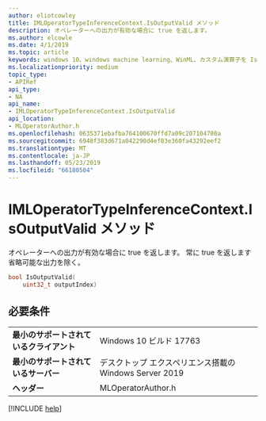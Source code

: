 ```yaml
---
author: eliotcowley
title: IMLOperatorTypeInferenceContext.IsOutputValid メソッド
description: オペレーターへの出力が有効な場合に true を返します。
ms.author: elcowle
ms.date: 4/1/2019
ms.topic: article
keywords: windows 10、windows machine learning、WinML、カスタム演算子を IsOutputValid
ms.localizationpriority: medium
topic_type:
- APIRef
api_type:
- NA
api_name:
- IMLOperatorTypeInferenceContext.IsOutputValid
api_location:
- MLOperatorAuthor.h
ms.openlocfilehash: 0635371ebafba764100670ffd7a09c207104780a
ms.sourcegitcommit: 6948f383d671a042290d4ef83e360fa43292eef2
ms.translationtype: MT
ms.contentlocale: ja-JP
ms.lasthandoff: 05/23/2019
ms.locfileid: "66180504"
---
```

# <a name="imloperatortypeinferencecontextisoutputvalid-method"></a>IMLOperatorTypeInferenceContext.IsOutputValid メソッド

オペレーターへの出力が有効な場合に true を返します。 常に true を返します省略可能な出力を除く。

```cpp
bool IsOutputValid(
    uint32_t outputIndex)
```

## <a name="requirements"></a>必要条件

| | |
|-|-|
| **最小のサポートされているクライアント** | Windows 10 ビルド 17763 |
| **最小のサポートされているサーバー** | デスクトップ エクスペリエンス搭載の Windows Server 2019 |
| **ヘッダー** | MLOperatorAuthor.h |

[!INCLUDE [help](../../includes/get-help.md)]
